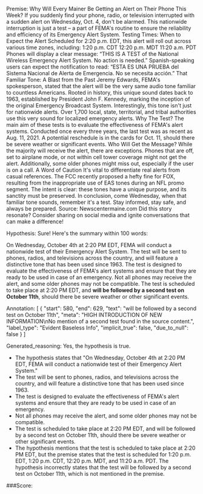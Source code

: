 
Premise:
Why Will Every Mainer Be Getting an Alert on Their Phone This Week?
If you suddenly find your phone, radio, or television interrupted with a sudden alert on Wednesday, Oct. 4, don't be alarmed. This nationwide interruption is just a test – a part of FEMA's routine to ensure the reliability and efficiency of its Emergency Alert System.
Testing Times: When to Expect the Alert
Scheduled for 2:20 p.m. EDT, this alert will roll out across various time zones, including:
1:20 p.m. CDT
12:20 p.m. MDT
11:20 a.m. PDT
Phones will display a clear message: “THIS IS A TEST of the National Wireless Emergency Alert System. No action is needed.” Spanish-speaking users can expect the notification to read: “ESTA ES UNA PRUEBA del Sistema Nacional de Alerta de Emergencia. No se necesita acción.”
That Familiar Tone: A Blast from the Past
Jeremy Edwards, FEMA's spokesperson, stated that the alert will be the very same audio tone familiar to countless Americans. Rooted in history, this unique sound dates back to 1963, established by President John F. Kennedy, marking the inception of the original Emergency Broadcast System.
Interestingly, this tone isn't just for nationwide alerts. Over 1,700 local, state, territorial, and tribal authorities use this very sound for localized emergency alerts.
Why The Test?
The main aim of these tests is to evaluate the effectiveness of FEMA's alert systems. Conducted once every three years, the last test was as recent as Aug. 11, 2021. A potential reschedule is in the cards for Oct. 11, should there be severe weather or significant events.
Who Will Get the Message?
While the majority will receive the alert, there are exceptions. Phones that are off, set to airplane mode, or not within cell tower coverage might not get the alert. Additionally, some older phones might miss out, especially if the user is on a call.
A Word of Caution
It's vital to differentiate real alerts from casual references. The FCC recently proposed a hefty fine for FOX, resulting from the inappropriate use of EAS tones during an NFL promo segment. The intent is clear: these tones have a unique purpose, and its sanctity must be preserved.
In conclusion, come Wednesday, when that familiar tone sounds, remember it's a test. Stay informed, stay safe, and always be prepared.
Source: Newscentermaine.com
Did this story resonate? Consider sharing on social media and ignite conversations that can make a difference!

Hypothesis:
Sure! Here's the summary within 100 words:

On Wednesday, October 4th at 2:20 PM EDT, FEMA will conduct a nationwide test of their Emergency Alert System. The test will be sent to phones, radios, and televisions across the country, and will feature a distinctive tone that has been used since 1963. The test is designed to evaluate the effectiveness of FEMA's alert systems and ensure that they are ready to be used in case of an emergency. Not all phones may receive the alert, and some older phones may not be compatible. The test is scheduled to take place at 2:20 PM EDT, and **will be followed by a second test on October 11th**, should there be severe weather or other significant events.

Annotation:
[
  {
    "start": 580,
    "end": 629,
    "text": "will be followed by a second test on October 11th",
    "meta": "HIGH INTRODUCTION OF NEW INFORMATION\nNo mention of a second test found in the source content.",
    "label_type": "Evident Baseless Info",
    "implicit_true": false,
    "due_to_null": false
  }
]

Generated_reasoning:
Yes, the hypothesis is true. 
- The hypothesis states that "On Wednesday, October 4th at 2:20 PM EDT, FEMA will conduct a nationwide test of their Emergency Alert System." 
- The test will be sent to phones, radios, and televisions across the country, and will feature a distinctive tone that has been used since 1963. 
- The test is designed to evaluate the effectiveness of FEMA's alert systems and ensure that they are ready to be used in case of an emergency. 
- Not all phones may receive the alert, and some older phones may not be compatible. 
- The test is scheduled to take place at 2:20 PM EDT, and will be followed by a second test on October 11th, should there be severe weather or other significant events. 
- The hypothesis mentions that the test is scheduled to take place at 2:20 PM EDT, but the premise states that the test is scheduled for 1:20 p.m. EDT, 1:20 p.m. CDT, 12:20 p.m. MDT, and 11:20 a.m. PDT. The hypothesis incorrectly states that the test will be followed by a second test on October 11th, which is not mentioned in the premise.

###Score:
